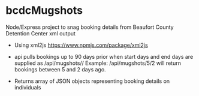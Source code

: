 # bcdcMugshots
Node/Express project to snag booking details from Beaufort County Detention Center xml output

* Using xml2js https://www.npmjs.com/package/xml2js

* api pulls bookings up to 90 days prior when start days and end days are supplied as /api/mugshots/<start days>/<end days> Example: /api/mugshots/5/2 will return bookings between 5 and 2 days ago. 

* Returns array of JSON objects representing booking details on individuals
